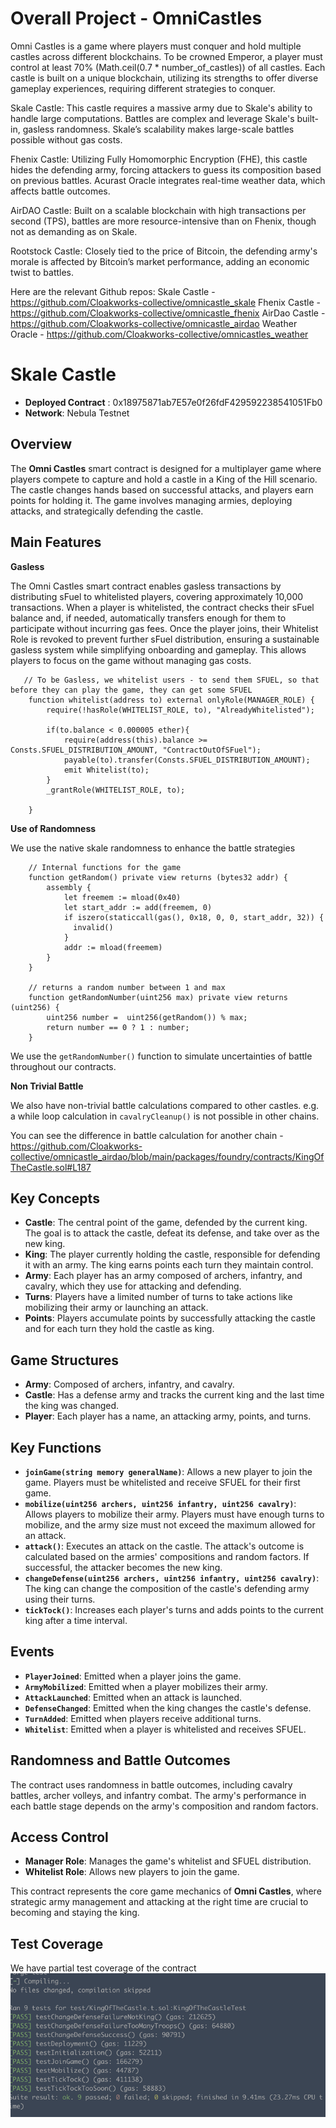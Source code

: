 # Overall Project - OmniCastles

Omni Castles is a game where players must conquer and hold multiple castles across different blockchains. To be crowned Emperor, a player must control at least 70% (Math.ceil(0.7 * number_of_castles)) of all castles. Each castle is built on a unique blockchain, utilizing its strengths to offer diverse gameplay experiences, requiring different strategies to conquer.

Skale Castle: This castle requires a massive army due to Skale's ability to handle large computations. Battles are complex and leverage Skale's built-in, gasless randomness. Skale’s scalability makes large-scale battles possible without gas costs.

Fhenix Castle: Utilizing Fully Homomorphic Encryption (FHE), this castle hides the defending army, forcing attackers to guess its composition based on previous battles. Acurast Oracle integrates real-time weather data, which affects battle outcomes.

AirDAO Castle: Built on a scalable blockchain with high transactions per second (TPS), battles are more resource-intensive than on Fhenix, though not as demanding as on Skale.

Rootstock Castle: Closely tied to the price of Bitcoin, the defending army's morale is affected by Bitcoin’s market performance, adding an economic twist to battles.

Here are the relevant Github repos: 
Skale Castle - https://github.com/Cloakworks-collective/omnicastle_skale
Fhenix Castle - https://github.com/Cloakworks-collective/omnicastle_fhenix
AirDao Castle - https://github.com/Cloakworks-collective/omnicastle_airdao
Weather Oracle - https://github.com/Cloakworks-collective/omnicastles_weather

# Skale  Castle

* **Deployed Contract** : 0x18975871ab7E57e0f26fdF429592238541051Fb0
* **Network**: Nebula Testnet

## Overview
The **Omni Castles** smart contract is designed for a multiplayer game where players compete to capture and hold a castle in a King of the Hill scenario. The castle changes hands based on successful attacks, and players earn points for holding it. The game involves managing armies, deploying attacks, and strategically defending the castle.

## Main Features

**Gasless**

The Omni Castles smart contract enables gasless transactions by distributing sFuel to whitelisted players, covering approximately 10,000 transactions. When a player is whitelisted, the contract checks their sFuel balance and, if needed, automatically transfers enough for them to participate without incurring gas fees. Once the player joins, their Whitelist Role is revoked to prevent further sFuel distribution, ensuring a sustainable gasless system while simplifying onboarding and gameplay. This allows players to focus on the game without managing gas costs.

```solidity
   // To be Gasless, we whitelist users - to send them SFUEL, so that before they can play the game, they can get some SFUEL
    function whitelist(address to) external onlyRole(MANAGER_ROLE) {
        require(!hasRole(WHITELIST_ROLE, to), "AlreadyWhitelisted");

        if(to.balance < 0.000005 ether){
            require(address(this).balance >= Consts.SFUEL_DISTRIBUTION_AMOUNT, "ContractOutOfSFuel");
            payable(to).transfer(Consts.SFUEL_DISTRIBUTION_AMOUNT);
            emit Whitelist(to);
        }
        _grantRole(WHITELIST_ROLE, to);

    }
```


**Use of Randomness**

We use the native skale randomness to enhance the battle strategies

```solidity
    // Internal functions for the game
    function getRandom() private view returns (bytes32 addr) {
        assembly {
            let freemem := mload(0x40)
            let start_addr := add(freemem, 0)
            if iszero(staticcall(gas(), 0x18, 0, 0, start_addr, 32)) {
              invalid()
            }
            addr := mload(freemem)
        }
    }

    // returns a random number between 1 and max
    function getRandomNumber(uint256 max) private view returns (uint256) {
        uint256 number =  uint256(getRandom()) % max;
        return number == 0 ? 1 : number;
    }
 ```   

 We use the `getRandomNumber()` function to simulate uncertainties of battle throughout our contracts.


**Non Trivial Battle**

We also have non-trivial battle calculations compared to other castles.
e.g. a while loop calculation in `cavalryCleanup()` is not possible in other chains.

You can see the difference in battle calculation for another chain - https://github.com/Cloakworks-collective/omnicastle_airdao/blob/main/packages/foundry/contracts/KingOfTheCastle.sol#L187


## Key Concepts

- **Castle**: The central point of the game, defended by the current king. The goal is to attack the castle, defeat its defense, and take over as the new king.
- **King**: The player currently holding the castle, responsible for defending it with an army. The king earns points each turn they maintain control.
- **Army**: Each player has an army composed of archers, infantry, and cavalry, which they use for attacking and defending.
- **Turns**: Players have a limited number of turns to take actions like mobilizing their army or launching an attack.
- **Points**: Players accumulate points by successfully attacking the castle and for each turn they hold the castle as king.

## Game Structures

- **Army**: Composed of archers, infantry, and cavalry.
- **Castle**: Has a defense army and tracks the current king and the last time the king was changed.
- **Player**: Each player has a name, an attacking army, points, and turns.

## Key Functions

- **`joinGame(string memory generalName)`**: Allows a new player to join the game. Players must be whitelisted and receive SFUEL for their first game.
- **`mobilize(uint256 archers, uint256 infantry, uint256 cavalry)`**: Allows players to mobilize their army. Players must have enough turns to mobilize, and the army size must not exceed the maximum allowed for an attack.
- **`attack()`**: Executes an attack on the castle. The attack's outcome is calculated based on the armies' compositions and random factors. If successful, the attacker becomes the new king.
- **`changeDefense(uint256 archers, uint256 infantry, uint256 cavalry)`**: The king can change the composition of the castle's defending army using their turns.
- **`tickTock()`**: Increases each player's turns and adds points to the current king after a time interval.

## Events

- **`PlayerJoined`**: Emitted when a player joins the game.
- **`ArmyMobilized`**: Emitted when a player mobilizes their army.
- **`AttackLaunched`**: Emitted when an attack is launched.
- **`DefenseChanged`**: Emitted when the king changes the castle's defense.
- **`TurnAdded`**: Emitted when players receive additional turns.
- **`Whitelist`**: Emitted when a player is whitelisted and receives SFUEL.

## Randomness and Battle Outcomes

The contract uses randomness in battle outcomes, including cavalry battles, archer volleys, and infantry combat. The army's performance in each battle stage depends on the army's composition and random factors.

## Access Control

- **Manager Role**: Manages the game's whitelist and SFUEL distribution.
- **Whitelist Role**: Allows new players to join the game.

This contract represents the core game mechanics of **Omni Castles**, where strategic army management and attacking at the right time are crucial to becoming and staying the king.

## Test Coverage

We have partial test coverage of the contract 
![alt text](image.png)